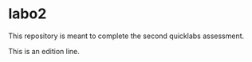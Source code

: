 # labo2
This repository is meant to complete the second quicklabs assessment.

This is an edition line.
